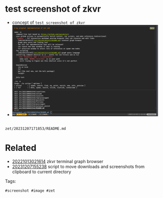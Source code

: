 # test screenshot of zkvr

- concept of `test screenshot of zkvr`
- ![screenshot](/zet/20231207171853/screenshot-20231207171912.png)

```
```

` zet/20231207171853/README.md `

# Related

- [20221013021614](/zet/20221013021614/README.md) zkvr terminal graph browser
- [20231207155238](/zet/20231207155238/README.md) script to move downloads and screenshots from clipboard to current directory

Tags:

    #screenshot #image #zet
